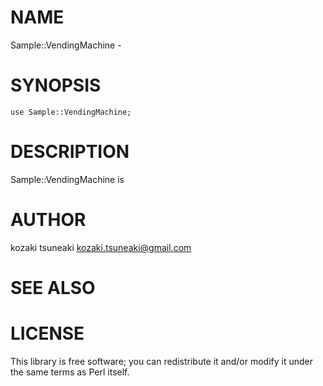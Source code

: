 # NAME

Sample::VendingMachine -

# SYNOPSIS

    use Sample::VendingMachine;

# DESCRIPTION

Sample::VendingMachine is

# AUTHOR

kozaki tsuneaki <kozaki.tsuneaki@gmail.com>

# SEE ALSO

# LICENSE

This library is free software; you can redistribute it and/or modify
it under the same terms as Perl itself.
